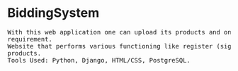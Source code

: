 # BiddingSystem
<pre>
With this web application one can upload its products and one can buy it as per their
requirement.
Website that performs various functioning like register (sign up), login, logout, add
products.
Tools Used: Python, Django, HTML/CSS, PostgreSQL.
  </pre>
